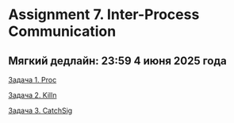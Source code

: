 # Assignment 7. Inter-Process Communication

## Мягкий дедлайн: 23:59 4 июня 2025 года

[Задача 1. Proc](./01_proc/README.md)

[Задача 2. Killn](./02_killn/README.md)

[Задача 3. CatchSig](./03_catchsig/README.md)